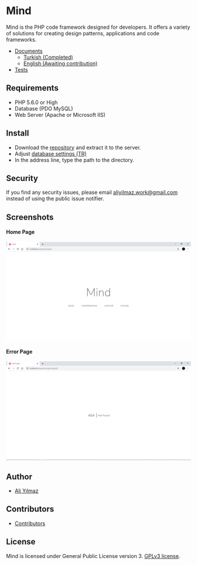 ﻿# Mind 


Mind is the PHP code framework designed for developers. It offers a variety of solutions for creating design patterns, applications and code frameworks.  

* [Documents](https://github.com/aliyilmaz/Mind/tree/master/docs) 
  * [Turkish (Completed)](https://github.com/aliyilmaz/Mind/tree/master/docs/tr-readme.md) 
  * [English (Awaiting contribution)](https://github.com/aliyilmaz/Mind/tree/master/docs/en-readme.md) 
* [Tests](https://github.com/aliyilmaz/Mind/tree/master/tests) 

## Requirements

* PHP 5.6.0 or High
* Database (PDO MySQL)
* Web Server (Apache or Microsoft IIS)

## Install

  * Download the [repository](https://github.com/aliyilmaz/project/archive/master.zip) and extract it to the server.
  * Adjust [database settings (TR)](https://github.com/aliyilmaz/Mind/blob/master/docs/tr-readme.md#database-settings)
  * In the address line, type the path to the directory.


## Security

If you find any security issues, please email aliyilmaz.work@gmail.com instead of using the public issue notifier.

## Screenshots

#### Home Page
[![Home Page](screenshots/main.png)](https://github.com/aliyilmaz/Mind)

#### Error Page
[![Error Page](screenshots/error.png)](https://github.com/aliyilmaz/Mind)

## Author

- [Ali Yılmaz](https://github.com/aliyilmaz)

## Contributors

- [Contributors](https://github.com/aliyilmaz/Mind/graphs/contributors)

## License

Mind is licensed under General Public License version 3. [GPLv3 license](license.md).
